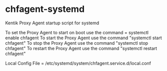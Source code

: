 # chfagent-systemd
Kentik Proxy Agent startup script for systemd

To set the Proxy Agent to start on boot use the command =  systemctl enable chfagent
To start the Proxy Agent use the command "systemctl start chfagent"
To stop the Proxy Agent use the command "systemctl stop chfagent"
To restart the Proxy Agent use the command "systemctl restart chfagent"

Local Config File = /etc/systemd/system/chfagent.service.d/local.conf